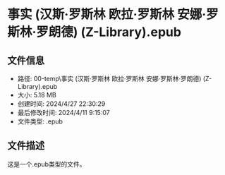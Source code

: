 ﻿# 事实 (汉斯·罗斯林  欧拉·罗斯林  安娜·罗斯林·罗朗德) (Z-Library).epub

## 文件信息
- 路径: 00-temp\事实 (汉斯·罗斯林  欧拉·罗斯林  安娜·罗斯林·罗朗德) (Z-Library).epub
- 大小: 5.18 MB
- 创建时间: 2024/4/27 22:30:29
- 最后修改时间: 2024/4/11 9:15:07
- 文件类型: .epub

## 文件描述
这是一个.epub类型的文件。

